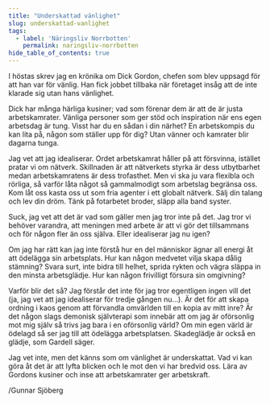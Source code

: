 ```yaml
---
title: "Underskattad vänlighet"
slug: underskattad-vanlighet
tags:
  - label: 'Näringsliv Norrbotten'
    permalink: naringsliv-norrbotten
hide_table_of_contents: true
---
```

I höstas skrev jag en krönika om Dick Gordon, chefen som blev uppsagd för att han var för vänlig. Han fick jobbet tillbaka när företaget insåg att de inte klarade sig utan hans vänlighet.

<!--truncate-->

Dick har många härliga kusiner; vad som förenar dem är att de är justa arbetskamrater. Vänliga personer som ger stöd och inspiration när ens egen arbetsdag är tung. Visst har du en sådan i din närhet? En arbetskompis du kan lita på, någon som ställer upp för dig? Utan vänner och kamrater blir dagarna tunga.

Jag vet att jag idealiserar. Ordet arbetskamrat håller på att försvinna, istället pratar vi om nätverk. Skillnaden är att nätverkets styrka är dess utbytbarhet medan arbetskamratens är dess trofasthet. Men vi ska ju vara flexibla och rörliga, så varför låta något så gammalmodigt som arbetslag begränsa oss. Kom låt oss kasta oss ut som fria agenter i ett globalt nätverk. Sälj din talang och lev din dröm. Tänk på fotarbetet broder, släpp alla band syster.

Suck, jag vet att det är vad som gäller men jag tror inte på det. Jag tror vi behöver varandra, att meningen med arbete är att vi gör det tillsammans och för någon fler än oss själva. Eller idealiserar jag nu igen?

Om jag har rätt kan jag inte förstå hur en del människor ägnar all energi åt att ödelägga sin arbetsplats. Hur kan någon medvetet vilja skapa dålig stämning? Svara surt, inte bidra till helhet, sprida rykten och vägra släppa in den minsta arbetsglädje. Hur kan någon frivilligt försura sin omgivning?

Varför blir det så? Jag förstår det inte för jag tror egentligen ingen vill det (ja, jag vet att jag idealiserar för tredje gången nu…). Är det för att skapa ordning i kaos genom att förvandla omvärlden till en kopia av mitt inre? Är det någon slags demonisk självterapi som innebär att om jag är oförsonlig mot mig själv så trivs jag bara i en oförsonlig värld? Om min egen värld är ödelagd så ser jag till att ödelägga arbetsplatsen. Skadeglädje är också en glädje, som Gardell säger.

Jag vet inte, men det känns som om vänlighet är underskattat. Vad vi kan göra åt det är att lyfta blicken och le mot den vi har bredvid oss. Lära av Gordons kusiner och inse att arbetskamrater ger arbetskraft.

/Gunnar Sjöberg
